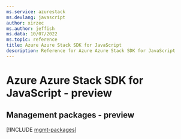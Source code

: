 ```yaml
---
ms.service: azurestack
ms.devlang: javascript
author: xirzec
ms.author: jeffish
ms.data: 10/07/2022
ms.topic: reference
title: Azure Azure Stack SDK for JavaScript
description: Reference for Azure Azure Stack SDK for JavaScript
---
```

# Azure Azure Stack SDK for JavaScript - preview

## Management packages - preview
[!INCLUDE [mgmt-packages](azure-stack-mgmt-index.md)]